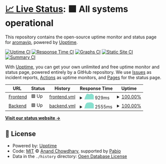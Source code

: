 # [📈 Live Status](https://aromavip.github.io/upptime/): <!--live status--> **🟩 All systems operational**

This repository contains the open-source uptime monitor and status page for [aromavip](https://www.sparaku-aroma-romance.com), powered by [Upptime](https://github.com/upptime/upptime).

[![Uptime CI](https://github.com/aromavip/upptime/workflows/Uptime%20CI/badge.svg)](https://github.com/aromavip/upptime/actions?query=workflow%3A%22Uptime+CI%22)
[![Response Time CI](https://github.com/aromavip/upptime/workflows/Response%20Time%20CI/badge.svg)](https://github.com/aromavip/upptime/actions?query=workflow%3A%22Response+Time+CI%22)
[![Graphs CI](https://github.com/aromavip/upptime/workflows/Graphs%20CI/badge.svg)](https://github.com/aromavip/upptime/actions?query=workflow%3A%22Graphs+CI%22)
[![Static Site CI](https://github.com/aromavip/upptime/workflows/Static%20Site%20CI/badge.svg)](https://github.com/aromavip/upptime/actions?query=workflow%3A%22Static+Site+CI%22)
[![Summary CI](https://github.com/aromavip/upptime/workflows/Summary%20CI/badge.svg)](https://github.com/aromavip/upptime/actions?query=workflow%3A%22Summary+CI%22)

With [Upptime](https://upptime.js.org), you can get your own unlimited and free uptime monitor and status page, powered entirely by a GitHub repository. We use [Issues](https://github.com/aromavip/upptime/issues) as incident reports, [Actions](https://github.com/aromavip/upptime/actions) as uptime monitors, and [Pages](https://demo.upptime.js.org) for the status page.

<!--start: status pages-->
<!-- This summary is generated by Upptime (https://github.com/upptime/upptime) -->
<!-- Do not edit this manually, your changes will be overwritten -->
<!-- prettier-ignore -->
| URL | Status | History | Response Time | Uptime |
| --- | ------ | ------- | ------------- | ------ |
| <img alt="" src="https://icons.duckduckgo.com/ip3/www.sparaku-aroma-romance.com.ico" height="13"> [Frontend](https://www.sparaku-aroma-romance.com) | 🟩 Up | [frontend.yml](https://github.com/aromavip/upptime/commits/HEAD/history/frontend.yml) | <details><summary><img alt="Response time graph" src="./graphs/frontend/response-time-week.png" height="20"> 929ms</summary><br><a href="https://aromavip.github.io/upptime/history/frontend"><img alt="Response time 870" src="https://img.shields.io/endpoint?url=https%3A%2F%2Fraw.githubusercontent.com%2Faromavip%2Fupptime%2FHEAD%2Fapi%2Ffrontend%2Fresponse-time.json"></a><br><a href="https://aromavip.github.io/upptime/history/frontend"><img alt="24-hour response time 764" src="https://img.shields.io/endpoint?url=https%3A%2F%2Fraw.githubusercontent.com%2Faromavip%2Fupptime%2FHEAD%2Fapi%2Ffrontend%2Fresponse-time-day.json"></a><br><a href="https://aromavip.github.io/upptime/history/frontend"><img alt="7-day response time 929" src="https://img.shields.io/endpoint?url=https%3A%2F%2Fraw.githubusercontent.com%2Faromavip%2Fupptime%2FHEAD%2Fapi%2Ffrontend%2Fresponse-time-week.json"></a><br><a href="https://aromavip.github.io/upptime/history/frontend"><img alt="30-day response time 934" src="https://img.shields.io/endpoint?url=https%3A%2F%2Fraw.githubusercontent.com%2Faromavip%2Fupptime%2FHEAD%2Fapi%2Ffrontend%2Fresponse-time-month.json"></a><br><a href="https://aromavip.github.io/upptime/history/frontend"><img alt="1-year response time 870" src="https://img.shields.io/endpoint?url=https%3A%2F%2Fraw.githubusercontent.com%2Faromavip%2Fupptime%2FHEAD%2Fapi%2Ffrontend%2Fresponse-time-year.json"></a></details> | <details><summary><a href="https://aromavip.github.io/upptime/history/frontend">100.00%</a></summary><a href="https://aromavip.github.io/upptime/history/frontend"><img alt="All-time uptime 99.43%" src="https://img.shields.io/endpoint?url=https%3A%2F%2Fraw.githubusercontent.com%2Faromavip%2Fupptime%2FHEAD%2Fapi%2Ffrontend%2Fuptime.json"></a><br><a href="https://aromavip.github.io/upptime/history/frontend"><img alt="24-hour uptime 100.00%" src="https://img.shields.io/endpoint?url=https%3A%2F%2Fraw.githubusercontent.com%2Faromavip%2Fupptime%2FHEAD%2Fapi%2Ffrontend%2Fuptime-day.json"></a><br><a href="https://aromavip.github.io/upptime/history/frontend"><img alt="7-day uptime 100.00%" src="https://img.shields.io/endpoint?url=https%3A%2F%2Fraw.githubusercontent.com%2Faromavip%2Fupptime%2FHEAD%2Fapi%2Ffrontend%2Fuptime-week.json"></a><br><a href="https://aromavip.github.io/upptime/history/frontend"><img alt="30-day uptime 99.75%" src="https://img.shields.io/endpoint?url=https%3A%2F%2Fraw.githubusercontent.com%2Faromavip%2Fupptime%2FHEAD%2Fapi%2Ffrontend%2Fuptime-month.json"></a><br><a href="https://aromavip.github.io/upptime/history/frontend"><img alt="1-year uptime 99.43%" src="https://img.shields.io/endpoint?url=https%3A%2F%2Fraw.githubusercontent.com%2Faromavip%2Fupptime%2FHEAD%2Fapi%2Ffrontend%2Fuptime-year.json"></a></details>
| <img alt="" src="https://icons.duckduckgo.com/ip3/www.sparaku-aroma-romance.com.ico" height="13"> [Backend](https://www.sparaku-aroma-romance.com/api/v1/cast) | 🟩 Up | [backend.yml](https://github.com/aromavip/upptime/commits/HEAD/history/backend.yml) | <details><summary><img alt="Response time graph" src="./graphs/backend/response-time-week.png" height="20"> 2555ms</summary><br><a href="https://aromavip.github.io/upptime/history/backend"><img alt="Response time 3111" src="https://img.shields.io/endpoint?url=https%3A%2F%2Fraw.githubusercontent.com%2Faromavip%2Fupptime%2FHEAD%2Fapi%2Fbackend%2Fresponse-time.json"></a><br><a href="https://aromavip.github.io/upptime/history/backend"><img alt="24-hour response time 2025" src="https://img.shields.io/endpoint?url=https%3A%2F%2Fraw.githubusercontent.com%2Faromavip%2Fupptime%2FHEAD%2Fapi%2Fbackend%2Fresponse-time-day.json"></a><br><a href="https://aromavip.github.io/upptime/history/backend"><img alt="7-day response time 2555" src="https://img.shields.io/endpoint?url=https%3A%2F%2Fraw.githubusercontent.com%2Faromavip%2Fupptime%2FHEAD%2Fapi%2Fbackend%2Fresponse-time-week.json"></a><br><a href="https://aromavip.github.io/upptime/history/backend"><img alt="30-day response time 2967" src="https://img.shields.io/endpoint?url=https%3A%2F%2Fraw.githubusercontent.com%2Faromavip%2Fupptime%2FHEAD%2Fapi%2Fbackend%2Fresponse-time-month.json"></a><br><a href="https://aromavip.github.io/upptime/history/backend"><img alt="1-year response time 3111" src="https://img.shields.io/endpoint?url=https%3A%2F%2Fraw.githubusercontent.com%2Faromavip%2Fupptime%2FHEAD%2Fapi%2Fbackend%2Fresponse-time-year.json"></a></details> | <details><summary><a href="https://aromavip.github.io/upptime/history/backend">100.00%</a></summary><a href="https://aromavip.github.io/upptime/history/backend"><img alt="All-time uptime 99.43%" src="https://img.shields.io/endpoint?url=https%3A%2F%2Fraw.githubusercontent.com%2Faromavip%2Fupptime%2FHEAD%2Fapi%2Fbackend%2Fuptime.json"></a><br><a href="https://aromavip.github.io/upptime/history/backend"><img alt="24-hour uptime 100.00%" src="https://img.shields.io/endpoint?url=https%3A%2F%2Fraw.githubusercontent.com%2Faromavip%2Fupptime%2FHEAD%2Fapi%2Fbackend%2Fuptime-day.json"></a><br><a href="https://aromavip.github.io/upptime/history/backend"><img alt="7-day uptime 100.00%" src="https://img.shields.io/endpoint?url=https%3A%2F%2Fraw.githubusercontent.com%2Faromavip%2Fupptime%2FHEAD%2Fapi%2Fbackend%2Fuptime-week.json"></a><br><a href="https://aromavip.github.io/upptime/history/backend"><img alt="30-day uptime 99.75%" src="https://img.shields.io/endpoint?url=https%3A%2F%2Fraw.githubusercontent.com%2Faromavip%2Fupptime%2FHEAD%2Fapi%2Fbackend%2Fuptime-month.json"></a><br><a href="https://aromavip.github.io/upptime/history/backend"><img alt="1-year uptime 99.43%" src="https://img.shields.io/endpoint?url=https%3A%2F%2Fraw.githubusercontent.com%2Faromavip%2Fupptime%2FHEAD%2Fapi%2Fbackend%2Fuptime-year.json"></a></details>

<!--end: status pages-->

[**Visit our status website →**](https://aromavip.github.io/upptime/)

## 📄 License

- Powered by: [Upptime](https://github.com/upptime/upptime)
- Code: [MIT](./LICENSE) © [Anand Chowdhary](https://anandchowdhary.com), supported by [Pabio](https://pabio.com)
- Data in the `./history` directory: [Open Database License](https://opendatacommons.org/licenses/odbl/1-0/)
